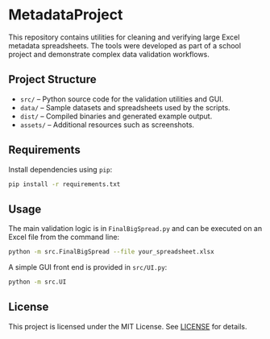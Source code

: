 # MetadataProject

This repository contains utilities for cleaning and verifying large Excel metadata spreadsheets. The tools were developed as part of a school project and demonstrate complex data validation workflows.

## Project Structure

- `src/` – Python source code for the validation utilities and GUI.
- `data/` – Sample datasets and spreadsheets used by the scripts.
- `dist/` – Compiled binaries and generated example output.
- `assets/` – Additional resources such as screenshots.

## Requirements

Install dependencies using `pip`:

```bash
pip install -r requirements.txt
```

## Usage

The main validation logic is in `FinalBigSpread.py` and can be executed on an Excel file from the command line:

```bash
python -m src.FinalBigSpread --file your_spreadsheet.xlsx
```

A simple GUI front end is provided in `src/UI.py`:

```bash
python -m src.UI
```

## License

This project is licensed under the MIT License. See [LICENSE](LICENSE) for details.
